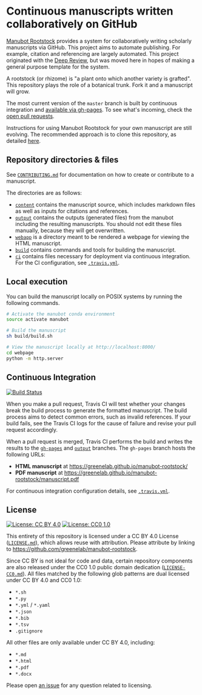 # Continuous manuscripts written collaboratively on GitHub

[Manubot Rootstock](https://git.io/vQSvo) provides a system for collaboratively writing scholarly manuscripts via GitHub.
This project aims to automate publishing.
For example, citation and referencing are largely automated.
This project originated with the [Deep Review](https://github.com/greenelab/deep-review), but was moved here in hopes of making a general purpose template for the system.

A rootstock (or rhizome) is "a plant onto which another variety is grafted".
This repository plays the role of a botanical trunk.
Fork it and a manuscript will grow.

The most current version of the `master` branch is built by continuous integration and [available via gh-pages](https://greenelab.github.io/manubot-rootstock/).
To see what's incoming, check the [open pull requests](https://github.com/greenelab/manubot-rootstock/pulls).

Instructions for using Manubot Rootstock for your own manuscript are still evolving.
The recommended approach is to clone this repository, as detailed [here](https://github.com/greenelab/manubot-rootstock/issues/6#issuecomment-314541837).

## Repository directories & files

See [`CONTRIBUTING.md`](CONTRIBUTING.md) for documentation on how to create or contribute to a manuscript.

The directories are as follows:

+ [`content`](content) contains the manuscript source, which includes markdown files as well as inputs for citations and references.
+ [`output`](output) contains the outputs (generated files) from the manubot including the resulting manuscripts.
  You should not edit these files manually, because they will get overwritten.
+ [`webapp`](webapp) is a directory meant to be rendered a webpage for viewing the HTML manuscript.
+ [`build`](build) contains commands and tools for building the manuscript.
+ [`ci`](ci) contains files necessary for deployment via continuous integration.
  For the CI configuration, see [`.travis.yml`](.travis.yml).

## Local execution

You can build the manuscript locally on POSIX systems by running the following commands.

```sh
# Activate the manubot conda environment
source activate manubot

# Build the manuscript
sh build/build.sh

# View the manuscript locally at http://localhost:8000/
cd webpage
python -m http.server
```

## Continuous Integration

[![Build Status](https://travis-ci.org/greenelab/manubot-rootstock.svg?branch=master)](https://travis-ci.org/greenelab/manubot-rootstock)

When you make a pull request, Travis CI will test whether your changes break the build process to generate the formatted manuscript.
The build process aims to detect common errors, such as invalid references.
If your build fails, see the Travis CI logs for the cause of failure and revise your pull request accordingly.

When a pull request is merged, Travis CI performs the build and writes the results to the [`gh-pages`](https://github.com/greenelab/manubot-rootstock/tree/gh-pages) and [`output`](https://github.com/greenelab/manubot-rootstock/tree/output) branches.
The `gh-pages` branch hosts the following URLs:

+ **HTML manuscript** at https://greenelab.github.io/manubot-rootstock/
+ **PDF manuscript** at https://greenelab.github.io/manubot-rootstock/manuscript.pdf

For continuous integration configuration details, see [`.travis.yml`](.travis.yml).

## License

[![License: CC BY 4.0](https://img.shields.io/badge/License%20All-CC%20BY%204.0-lightgrey.svg)](http://creativecommons.org/licenses/by/4.0/)
[![License: CC0 1.0](https://img.shields.io/badge/License%20Parts-CC0%201.0-lightgrey.svg)](https://creativecommons.org/publicdomain/zero/1.0/)

This entirety of this repository is licensed under a CC BY 4.0 License ([`LICENSE.md`](LICENSE.md)), which allows reuse with attribution.
Please attribute by linking to https://github.com/greenelab/manubot-rootstock.

Since CC BY is not ideal for code and data, certain repository components are also released under the CC0 1.0 public domain dedication ([`LICENSE-CC0.md`](LICENSE-CC0.md)).
All files matched by the following glob patterns are dual licensed under CC BY 4.0 and CC0 1.0:

+ `*.sh`
+ `*.py`
+ `*.yml` / `*.yaml`
+ `*.json`
+ `*.bib`
+ `*.tsv`
+ `.gitignore`

All other files are only available under CC BY 4.0, including:

+ `*.md`
+ `*.html`
+ `*.pdf`
+ `*.docx`

Please open [an issue](https://github.com/greenelab/manubot-rootstock/issues) for any question related to licensing.

